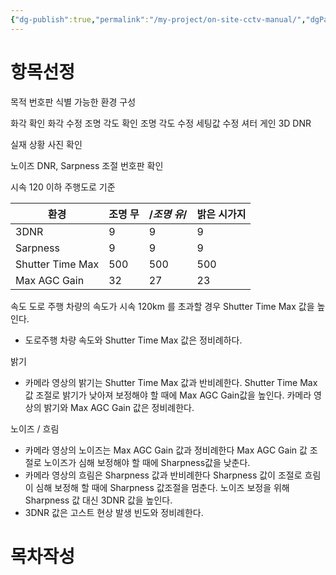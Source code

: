 ```yaml
---
{"dg-publish":true,"permalink":"/my-project/on-site-cctv-manual/","dgPassFrontmatter":true,"created":"2023-12-15T13:27:57.542+09:00","updated":"2023-12-15T16:26:49.274+09:00"}
---
```



# 항목선정
목적
번호판 식별 가능한 환경 구성

화각 확인
화각 수정
조명 각도 확인
조명 각도 수정
세팅값 수정
	셔터
	게인
	3D DNR

실재 상황 사진 확인

노이즈 DNR, Sarpness 조절
번호판 확인

시속 120 이하 주행도로 기준  

|**환경**|조명 무|/*조명 유*/|밝은 시가지|
|---|---|---|---|
|3DNR|9|9|9|
|Sarpness|9|9|9|
|Shutter Time Max|500|500|500|
|Max AGC Gain|32|27|23|


속도
도로 주행 차량의 속도가 시속 120km 를 초과할 경우 Shutter Time Max 값을 높인다.
 - 도로주행 차량 속도와 Shutter Time Max 값은 정비례하다.

밝기
 - 카메라 영상의 밝기는 Shutter Time Max 값과 반비례한다.
Shutter Time Max 값 조절로 밝기가 낮아져 보정해야 할 때에 Max AGC Gain값을 높인다.
카메라 영상의 밝기와 Max AGC Gain 값은 정비례한다.

노이즈 / 흐림
 - 카메라 영상의 노이즈는 Max AGC Gain 값과 정비례한다
Max AGC Gain 값 조절로 노이즈가 심해 보정해야 할 때에 Sharpness값을 낮춘다.
 - 카메라 영상의 흐림은 Sharpness 값과 반비례한다
Sharpness 값이 조절로 흐림이 심해 보정해 할 때에 Sharpness 값조절을 멈춘다.
노이즈 보정을 위해 Sharpness 값 대신 3DNR 값을 높인다.
 - 3DNR 값은 고스트 현상 발생 빈도와 정비례한다. 
# 목차작성




